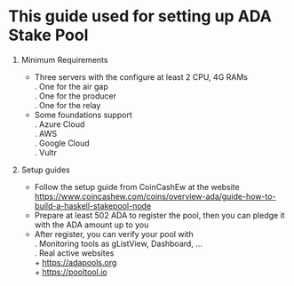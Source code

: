 # This guide used for setting up ADA Stake Pool

1. Minimum Requirements
   - Three servers with the configure at least 2 CPU, 4G RAMs<br/>
            . One for the air gap<br/>
            . One for the producer</br>
            . One for the relay<br>
   - Some foundations support<br/>
            . Azure Cloud</br>
            . AWS</br>
            . Google Cloud</br>
            . Vultr</br>

2. Setup guides
    - Follow the setup guide from CoinCashEw at the website<br/>
    https://www.coincashew.com/coins/overview-ada/guide-how-to-build-a-haskell-stakepool-node
    - Prepare at least 502 ADA to register the pool, then you can pledge it with the ADA amount up to you
    - After register, you can verify your pool with</br>
        . Monitoring tools as gListView, Dashboard, ...</br>
        . Real active websites</br>
          + https://adapools.org</br>
          + https://pooltool.io</br>

                  
                    
            
        
        
    
    
            
     
    
            
            